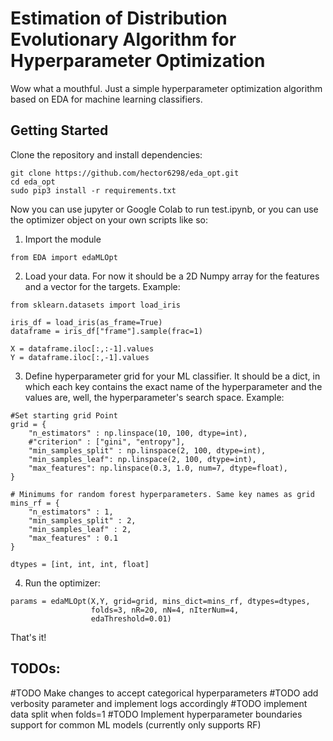 # Estimation of Distribution Evolutionary Algorithm for Hyperparameter Optimization

Wow what a mouthful. Just a simple hyperparameter optimization algorithm based on EDA for machine learning classifiers.

## Getting Started

Clone the repository and install dependencies:

```
git clone https://github.com/hector6298/eda_opt.git
cd eda_opt
sudo pip3 install -r requirements.txt
```

Now you can use jupyter or Google Colab to run test.ipynb, or you can use the optimizer object on your own scripts like so:

1) Import the module

```
from EDA import edaMLOpt
```

2) Load your data. For now it should be a 2D Numpy array for the features and a vector for the targets. Example:

```
from sklearn.datasets import load_iris

iris_df = load_iris(as_frame=True)
dataframe = iris_df["frame"].sample(frac=1)

X = dataframe.iloc[:,:-1].values
Y = dataframe.iloc[:,-1].values
```

3) Define hyperparameter grid for your ML classifier. It should be a dict, in which each key contains the exact name of the hyperparameter and the values are, well, the hyperparameter's search space. Example:
```
#Set starting grid Point
grid = {
    "n_estimators" : np.linspace(10, 100, dtype=int),
    #"criterion" : ["gini", "entropy"],
    "min_samples_split" : np.linspace(2, 100, dtype=int),
    "min_samples_leaf": np.linspace(2, 100, dtype=int),
    "max_features": np.linspace(0.3, 1.0, num=7, dtype=float),   
}

# Minimums for random forest hyperparameters. Same key names as grid
mins_rf = {
    "n_estimators" : 1,
    "min_samples_split" : 2,
    "min_samples_leaf" : 2,
    "max_features" : 0.1
}

dtypes = [int, int, int, float]
```

4) Run the optimizer:
```
params = edaMLOpt(X,Y, grid=grid, mins_dict=mins_rf, dtypes=dtypes,
                  folds=3, nR=20, nN=4, nIterNum=4, 
                  edaThreshold=0.01)
```

That's it!

## TODOs:

#TODO Make changes to accept categorical hyperparameters
#TODO add verbosity parameter and implement logs accordingly
#TODO implement data split when folds=1
#TODO Implement hyperparameter boundaries support for common ML models (currently only supports RF)
